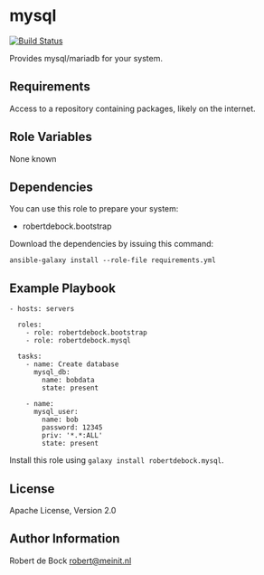 mysql
=========

[![Build Status](https://travis-ci.org/robertdebock/ansible-role-mysql.svg?branch=master)](https://travis-ci.org/robertdebock/ansible-role-mysql)

Provides mysql/mariadb for your system.

Requirements
------------

Access to a repository containing packages, likely on the internet.

Role Variables
--------------

None known

Dependencies
------------

You can use this role to prepare your system:

- robertdebock.bootstrap

Download the dependencies by issuing this command:
```
ansible-galaxy install --role-file requirements.yml
```

Example Playbook
----------------

```
- hosts: servers

  roles:
    - role: robertdebock.bootstrap
    - role: robertdebock.mysql

  tasks:
    - name: Create database
      mysql_db:
        name: bobdata
        state: present

    - name:
      mysql_user:
        name: bob
        password: 12345
        priv: '*.*:ALL'
        state: present
```

Install this role using `galaxy install robertdebock.mysql`.

License
-------

Apache License, Version 2.0

Author Information
------------------

Robert de Bock <robert@meinit.nl>

